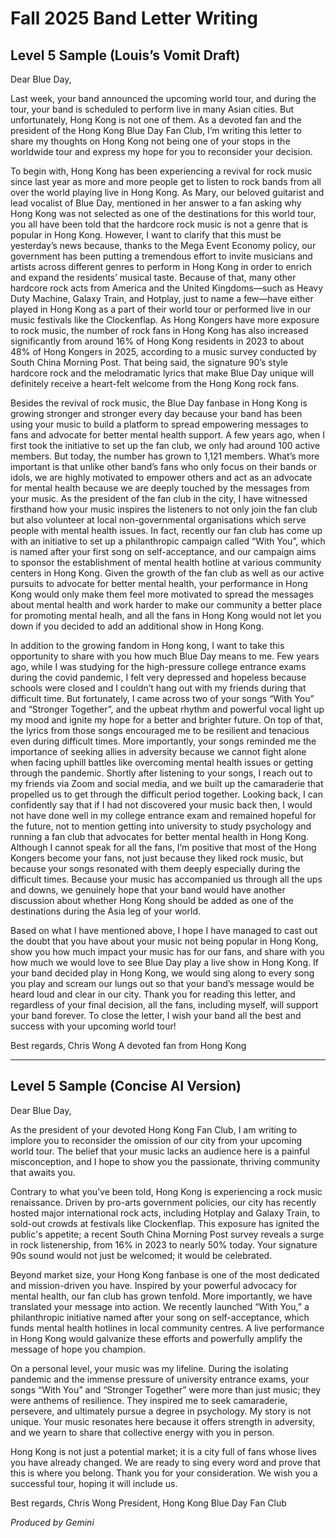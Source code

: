 # Fall 2025 Band Letter Writing

## Level 5 Sample (Louis’s Vomit Draft)

Dear Blue Day,

Last week, your band announced the upcoming world tour, and during the tour, your band is scheduled to perform live in many Asian cities. But unfortunately, Hong Kong is not one of them. As a devoted fan and the president of the Hong Kong Blue Day Fan Club, I’m writing this letter to share my thoughts on Hong Kong not being one of your stops in the worldwide tour and express my hope for you to reconsider your decision.

To begin with, Hong Kong has been experiencing a revival for rock music since last year as more and more people get to listen to rock bands from all over the world playing live in Hong Kong. As Mary, our beloved guitarist and lead vocalist of Blue Day, mentioned in her answer to a fan asking why Hong Kong was not selected as one of the destinations for this world tour, you all have been told that the hardcore rock music is not a genre that is popular in Hong Kong. However, I want to clarify that this must be yesterday’s news because, thanks to the Mega Event Economy policy, our government has been putting a tremendous effort to invite musicians and artists across different genres to perform in Hong Kong in order to enrich and expand the residents’ musical taste. Because of that, many other hardcore rock acts from America and the United Kingdoms—such as Heavy Duty Machine, Galaxy Train, and Hotplay, just to name a few—have either played in Hong Kong as a part of their world tour or performed live in our music festivals like the Clockenflap. As Hong Kongers have more exposure to rock music, the number of rock fans in Hong Kong has also increased significantly from around 16% of Hong Kong residents in 2023 to about 48% of Hong Kongers in 2025, according to a music survey conducted by South China Morning Post. That being said, the signature 90’s style hardcore rock and the melodramatic lyrics that make Blue Day unique will definitely receive a heart-felt welcome from the Hong Kong rock fans.

Besides the revival of rock music, the Blue Day fanbase in Hong Kong is growing stronger and stronger every day because your band has been using your music to build a platform to spread empowering messages to fans and advocate for better mental health support. A few years ago, when I first took the initiative to set up the fan club, we only had around 100 active members. But today, the number has grown to 1,121 members. What’s more important is that unlike other band’s fans who only focus on their bands or idols, we are highly motivated to empower others and act as an advocate for mental health because we are deeply touched by the messages from your music. As the president of the fan club in the city, I have witnessed firsthand how your music inspires the listeners to not only join the fan club but also volunteer at local non-governmental organisations which serve people with mental health issues. In fact, recently our fan club has come up with an initiative to set up a philanthropic campaign called “With You”, which is named after your first song on self-acceptance, and our campaign aims to sponsor the establishment of mental health hotline at various community centers in Hong Kong. Given the growth of the fan club as well as our active pursuits to advocate for better mental health, your performance in Hong Kong would only make them feel more motivated to spread the messages about mental health and work harder to make our community a better place for promoting mental healh, and all the fans in Hong Kong would not let you down if you decided to add an additional show in Hong Kong.

In addition to the growing fandom in Hong kong, I want to take this opportunity to share with you how much Blue Day means to me. Few years ago, while I was studying for the high-pressure college entrance exams during the covid pandemic, I felt very depressed and hopeless because schools were closed and I couldn’t hang out with my friends during that difficult time. But fortunately, I came across two of your songs “With You” and “Stronger Together”, and the upbeat rhythm and powerful vocal light up my mood and ignite my hope for a better and brighter future. On top of that, the lyrics from those songs encouraged me to be resilient and tenacious even during difficult times. More importantly, your songs reminded me the importance of seeking allies in adversity because we cannot fight alone when facing uphill battles like overcoming mental health issues or getting through the pandemic. Shortly after listening to your songs, I reach out to my friends via Zoom and social media, and we built up the camaraderie that propelled us to get through the difficult period together. Looking back, I can confidently say that if I had not discovered your music back then, I would not have done well in my college entrance exam and remained hopeful for the future, not to mention getting into university to study psychology and running a fan club that advocates for better mental health in Hong Kong. Although I cannot speak for all the fans, I’m positive that most of the Hong Kongers become your fans, not just because they liked rock music, but because your songs resonated with them deeply especially during the difficult times. Because your music has accompanied us through all the ups and downs, we genuinely hope that your band would have another discussion about whether Hong Kong should be added as one of the destinations during the Asia leg of your world.

Based on what I have mentioned above, I hope I have managed to cast out the doubt that you have about your music not being popular in Hong Kong, show you how much impact your music has for our fans, and share with you how much we would love to see Blue Day play a live show in Hong Kong. If your band decided play in Hong Kong, we would sing along to every song you play and scream our lungs out so that your band’s message would be heard loud and clear in our city. Thank you for reading this letter, and regardless of your final decision, all the fans, including myself, will support your band forever. To close the letter, I wish your band all the best and success with your upcoming world tour!

Best regards,
Chris Wong
A devoted fan from Hong Kong

---

## Level 5 Sample (Concise AI Version)

Dear Blue Day,

As the president of your devoted Hong Kong Fan Club, I am writing to implore you to reconsider the omission of our city from your upcoming world tour. The belief that your music lacks an audience here is a painful misconception, and I hope to show you the passionate, thriving community that awaits you.

Contrary to what you’ve been told, Hong Kong is experiencing a rock music renaissance. Driven by pro-arts government policies, our city has recently hosted major international rock acts, including Hotplay and Galaxy Train, to sold-out crowds at festivals like Clockenflap. This exposure has ignited the public's appetite; a recent South China Morning Post survey reveals a surge in rock listenership, from 16% in 2023 to nearly 50% today. Your signature 90s sound would not just be welcomed; it would be celebrated.

Beyond market size, your Hong Kong fanbase is one of the most dedicated and mission-driven you have. Inspired by your powerful advocacy for mental health, our fan club has grown tenfold. More importantly, we have translated your message into action. We recently launched “With You,” a philanthropic initiative named after your song on self-acceptance, which funds mental health hotlines in local community centres. A live performance in Hong Kong would galvanize these efforts and powerfully amplify the message of hope you champion.

On a personal level, your music was my lifeline. During the isolating pandemic and the immense pressure of university entrance exams, your songs “With You” and “Stronger Together” were more than just music; they were anthems of resilience. They inspired me to seek camaraderie, persevere, and ultimately pursue a degree in psychology. My story is not unique. Your music resonates here because it offers strength in adversity, and we yearn to share that collective energy with you in person.

Hong Kong is not just a potential market; it is a city full of fans whose lives you have already changed. We are ready to sing every word and prove that this is where you belong. Thank you for your consideration. We wish you a successful tour, hoping it will include us.

Best regards,
Chris Wong
President, Hong Kong Blue Day Fan Club

_Produced by Gemini_

